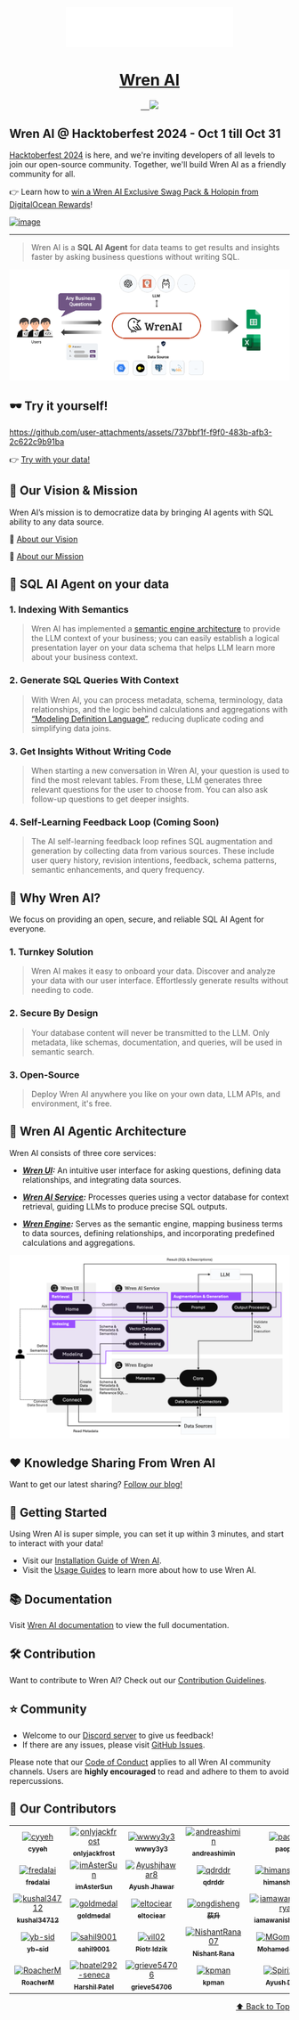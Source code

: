 

<p align="center" id="top">
  <a href="https://getwren.ai/?utm_source=github&utm_medium=title&utm_campaign=readme">
    <picture>
      <source media="(prefers-color-scheme: light)" srcset="./misc/wrenai_logo.png">
      <img src="./misc/wrenai_logo_white.png" width="300px">
    </picture>
    <h1 align="center">Wren AI</h1>
  </a>
</p>

<p align="center">
  <a aria-label="Follow us on X" href="https://x.com/getwrenai">
    <img alt="" src="https://img.shields.io/badge/-@getwrenai-blue?style=for-the-badge&logo=x&logoColor=white&labelColor=gray&logoWidth=20">
  </a>
  <a aria-label="Releases" href="https://github.com/canner/WrenAI/releases">
    <img alt="" src="https://img.shields.io/github/v/release/canner/WrenAI?logo=github&label=GitHub%20Release&color=blue&style=for-the-badge">
  </a>
  <a aria-label="License" href="https://github.com/Canner/WrenAI/blob/main/LICENSE">
    <img alt="" src="https://img.shields.io/github/license/canner/WrenAI?color=blue&style=for-the-badge">
  </a>
  <a aria-label="Join the community on GitHub" href="https://discord.gg/5DvshJqG8Z">
    <img alt="" src="https://img.shields.io/badge/-JOIN%20THE%20COMMUNITY-blue?style=for-the-badge&logo=discord&logoColor=white&labelColor=grey&logoWidth=20">
  </a>
  <a aria-label="Canner" href="https://cannerdata.com/?utm_source=github&utm_medium=badge&utm_campaign=readme">
    <img src="https://img.shields.io/badge/%F0%9F%A7%A1-Made%20by%20Canner-blue?style=for-the-badge">
  </a>
</p>

## Wren AI @ Hacktoberfest 2024 - Oct 1 till Oct 31

[Hacktoberfest 2024](https://hacktoberfest.com/) is here, and we're inviting developers of all levels to join our open-source community. Together, we'll build Wren AI as a friendly community for all. 

👉 Learn how to [win a Wren AI Exclusive Swag Pack & Holopin from DigitalOcean Rewards](https://getwren.ai/wren-ai-hacktoberfest-2024)!

[![image](https://github.com/user-attachments/assets/9048d701-a97b-4c6b-b3ed-fc636201f234)](https://getwren.ai/wren-ai-hacktoberfest-2024)


---

> Wren AI is a **SQL AI Agent** for data teams to get results and insights faster by asking business questions without writing SQL.

![wrenai_overview](./misc/wrenai_view.png)

## 🕶 Try it yourself!

https://github.com/user-attachments/assets/737bbf1f-f9f0-483b-afb3-2c622c9b91ba

👉 [Try with your data!](https://getwren.ai/?utm_source=github&utm_medium=content&utm_campaign=readme)


## 🎯 Our Vision & Mission

Wren AI’s mission is to democratize data by bringing AI agents with SQL ability to any data source.

🤩 [About our Vision](https://www.getwren.ai/post/the-new-wave-of-composable-data-systems-and-the-interface-to-llm-agents)

🙌 [About our Mission](https://www.getwren.ai/post/4-key-technical-challenges-using-rag-with-llms-to-query-database-text-to-sql-and-how-to-solve-it)

## 🤖 SQL AI Agent on your data

### 1. Indexing With Semantics

> Wren AI has implemented a [semantic engine architecture](https://www.getwren.ai/post/how-we-design-our-semantic-engine-for-llms-the-backbone-of-the-semantic-layer-for-llm-architecture) to provide the LLM context of your business; you can easily establish a logical presentation layer on your data schema that helps LLM learn more about your business context.

### 2. Generate SQL Queries With Context

> With Wren AI, you can process metadata, schema, terminology, data relationships, and the logic behind calculations and aggregations with [“Modeling Definition Language”](https://docs.getwren.ai/oss/engine/concept/what_is_mdl), reducing duplicate coding and simplifying data joins.

### 3. Get Insights Without Writing Code

> When starting a new conversation in Wren AI, your question is used to find the most relevant tables. From these, LLM generates three relevant questions for the user to choose from. You can also ask follow-up questions to get deeper insights.

### 4. Self-Learning Feedback Loop (Coming Soon)

  > The AI self-learning feedback loop refines SQL augmentation and generation by collecting data from various sources. These include user query history, revision intentions, feedback, schema patterns, semantic enhancements, and query frequency.

## 🤔 Why Wren AI?

We focus on providing an open, secure, and reliable SQL AI Agent for everyone.

### 1. Turnkey Solution

> Wren AI makes it easy to onboard your data. Discover and analyze your data with our user interface. Effortlessly generate results without needing to code.

### 2. Secure By Design

> Your database content will never be transmitted to the LLM. Only metadata, like schemas, documentation, and queries, will be used in semantic search.

### 3. Open-Source

> Deploy Wren AI anywhere you like on your own data, LLM APIs, and environment, it's free.

## 🤖 Wren AI Agentic Architecture

Wren AI consists of three core services:

- ***[Wren UI](https://github.com/Canner/WrenAI/tree/main/wren-ui):*** An intuitive user interface for asking questions, defining data relationships, and integrating data sources.

- ***[Wren AI Service](https://github.com/Canner/WrenAI/tree/main/wren-ai-service):*** Processes queries using a vector database for context retrieval, guiding LLMs to produce precise SQL outputs.

- ***[Wren Engine](https://github.com/Canner/wren-engine):*** Serves as the semantic engine, mapping business terms to data sources, defining relationships, and incorporating predefined calculations and aggregations.

![wrenai_works](./misc/how_wrenai_works.png)

## ❤️ Knowledge Sharing From Wren AI

Want to get our latest sharing? [Follow our blog!](https://www.getwren.ai/blog)

## 🚀 Getting Started

Using Wren AI is super simple, you can set it up within 3 minutes, and start to interact with your data!

- Visit our [Installation Guide of Wren AI](http://docs.getwren.ai/oss/installation).
- Visit the [Usage Guides](https://docs.getwren.ai/oss/guide/connect/overview) to learn more about how to use Wren AI.

## 📚 Documentation

Visit [Wren AI documentation](https://docs.getwren.ai/oss/overview/introduction) to view the full documentation.

## 🛠️ Contribution

Want to contribute to Wren AI? Check out our [Contribution Guidelines](https://github.com/Canner/WrenAI/blob/main/CONTRIBUTING.md).

## ⭐️ Community

- Welcome to our [Discord server](https://discord.gg/5DvshJqG8Z) to give us feedback!
- If there are any issues, please visit [GitHub Issues](https://github.com/Canner/WrenAI/issues).

Please note that our [Code of Conduct](./CODE_OF_CONDUCT.md) applies to all Wren AI community channels. Users are **highly encouraged** to read and adhere to them to avoid repercussions.

## 🎉 Our Contributors
<!-- Do not manually edit this section! It should get updated using the Github action -->
<!-- readme: contributors -start -->
<table>
	<tbody>
		<tr>
            <td align="center">
                <a href="https://github.com/cyyeh">
                    <img src="https://avatars.githubusercontent.com/u/11023068?v=4" width="100;" alt="cyyeh"/>
                    <br />
                    <sub><b>cyyeh</b></sub>
                </a>
            </td>
            <td align="center">
                <a href="https://github.com/onlyjackfrost">
                    <img src="https://avatars.githubusercontent.com/u/38731840?v=4" width="100;" alt="onlyjackfrost"/>
                    <br />
                    <sub><b>onlyjackfrost</b></sub>
                </a>
            </td>
            <td align="center">
                <a href="https://github.com/wwwy3y3">
                    <img src="https://avatars.githubusercontent.com/u/1208829?v=4" width="100;" alt="wwwy3y3"/>
                    <br />
                    <sub><b>wwwy3y3</b></sub>
                </a>
            </td>
            <td align="center">
                <a href="https://github.com/andreashimin">
                    <img src="https://avatars.githubusercontent.com/u/9657305?v=4" width="100;" alt="andreashimin"/>
                    <br />
                    <sub><b>andreashimin</b></sub>
                </a>
            </td>
            <td align="center">
                <a href="https://github.com/paopa">
                    <img src="https://avatars.githubusercontent.com/u/52045032?v=4" width="100;" alt="paopa"/>
                    <br />
                    <sub><b>paopa</b></sub>
                </a>
            </td>
            <td align="center">
                <a href="https://github.com/chilijung">
                    <img src="https://avatars.githubusercontent.com/u/1216029?v=4" width="100;" alt="chilijung"/>
                    <br />
                    <sub><b>chilijung</b></sub>
                </a>
            </td>
		</tr>
		<tr>
            <td align="center">
                <a href="https://github.com/fredalai">
                    <img src="https://avatars.githubusercontent.com/u/42527625?v=4" width="100;" alt="fredalai"/>
                    <br />
                    <sub><b>fredalai</b></sub>
                </a>
            </td>
            <td align="center">
                <a href="https://github.com/imAsterSun">
                    <img src="https://avatars.githubusercontent.com/u/61279528?v=4" width="100;" alt="imAsterSun"/>
                    <br />
                    <sub><b>imAsterSun</b></sub>
                </a>
            </td>
            <td align="center">
                <a href="https://github.com/Ayushjhawar8">
                    <img src="https://avatars.githubusercontent.com/u/111112495?v=4" width="100;" alt="Ayushjhawar8"/>
                    <br />
                    <sub><b>Ayush Jhawar</b></sub>
                </a>
            </td>
            <td align="center">
                <a href="https://github.com/qdrddr">
                    <img src="https://avatars.githubusercontent.com/u/564658?v=4" width="100;" alt="qdrddr"/>
                    <br />
                    <sub><b>qdrddr</b></sub>
                </a>
            </td>
            <td align="center">
                <a href="https://github.com/himanshu634">
                    <img src="https://avatars.githubusercontent.com/u/61757460?v=4" width="100;" alt="himanshu634"/>
                    <br />
                    <sub><b>himanshu634</b></sub>
                </a>
            </td>
            <td align="center">
                <a href="https://github.com/saai-syvendra">
                    <img src="https://avatars.githubusercontent.com/u/157691467?v=4" width="100;" alt="saai-syvendra"/>
                    <br />
                    <sub><b>Saai Syvendra</b></sub>
                </a>
            </td>
		</tr>
		<tr>
            <td align="center">
                <a href="https://github.com/kushal34712">
                    <img src="https://avatars.githubusercontent.com/u/98145879?v=4" width="100;" alt="kushal34712"/>
                    <br />
                    <sub><b>kushal34712</b></sub>
                </a>
            </td>
            <td align="center">
                <a href="https://github.com/goldmedal">
                    <img src="https://avatars.githubusercontent.com/u/6974913?v=4" width="100;" alt="goldmedal"/>
                    <br />
                    <sub><b>goldmedal</b></sub>
                </a>
            </td>
            <td align="center">
                <a href="https://github.com/eltociear">
                    <img src="https://avatars.githubusercontent.com/u/22633385?v=4" width="100;" alt="eltociear"/>
                    <br />
                    <sub><b>eltociear</b></sub>
                </a>
            </td>
            <td align="center">
                <a href="https://github.com/ongdisheng">
                    <img src="https://avatars.githubusercontent.com/u/63136897?v=4" width="100;" alt="ongdisheng"/>
                    <br />
                    <sub><b>荻升</b></sub>
                </a>
            </td>
            <td align="center">
                <a href="https://github.com/iamawanishmaurya">
                    <img src="https://avatars.githubusercontent.com/u/65104100?v=4" width="100;" alt="iamawanishmaurya"/>
                    <br />
                    <sub><b>iamawanishmaurya</b></sub>
                </a>
            </td>
            <td align="center">
                <a href="https://github.com/Prototype4988">
                    <img src="https://avatars.githubusercontent.com/u/55426963?v=4" width="100;" alt="Prototype4988"/>
                    <br />
                    <sub><b>Prototype4988</b></sub>
                </a>
            </td>
		</tr>
		<tr>
            <td align="center">
                <a href="https://github.com/yb-sid">
                    <img src="https://avatars.githubusercontent.com/u/129207298?v=4" width="100;" alt="yb-sid"/>
                    <br />
                    <sub><b>yb-sid</b></sub>
                </a>
            </td>
            <td align="center">
                <a href="https://github.com/sahil9001">
                    <img src="https://avatars.githubusercontent.com/u/32628578?v=4" width="100;" alt="sahil9001"/>
                    <br />
                    <sub><b>sahil9001</b></sub>
                </a>
            </td>
            <td align="center">
                <a href="https://github.com/vil02">
                    <img src="https://avatars.githubusercontent.com/u/65706193?v=4" width="100;" alt="vil02"/>
                    <br />
                    <sub><b>Piotr Idzik</b></sub>
                </a>
            </td>
            <td align="center">
                <a href="https://github.com/NishantRana07">
                    <img src="https://avatars.githubusercontent.com/u/126577697?v=4" width="100;" alt="NishantRana07"/>
                    <br />
                    <sub><b>Nishant Rana</b></sub>
                </a>
            </td>
            <td align="center">
                <a href="https://github.com/MGomaa435">
                    <img src="https://avatars.githubusercontent.com/u/79599759?v=4" width="100;" alt="MGomaa435"/>
                    <br />
                    <sub><b>Mohamed Gomaa</b></sub>
                </a>
            </td>
            <td align="center">
                <a href="https://github.com/Innovatorcloudy">
                    <img src="https://avatars.githubusercontent.com/u/183274513?v=4" width="100;" alt="Innovatorcloudy"/>
                    <br />
                    <sub><b>Innovatorcloudy</b></sub>
                </a>
            </td>
		</tr>
		<tr>
            <td align="center">
                <a href="https://github.com/RoacherM">
                    <img src="https://avatars.githubusercontent.com/u/33534878?v=4" width="100;" alt="RoacherM"/>
                    <br />
                    <sub><b>RoacherM</b></sub>
                </a>
            </td>
            <td align="center">
                <a href="https://github.com/hpatel292-seneca">
                    <img src="https://avatars.githubusercontent.com/u/100322816?v=4" width="100;" alt="hpatel292-seneca"/>
                    <br />
                    <sub><b>Harshil Patel</b></sub>
                </a>
            </td>
            <td align="center">
                <a href="https://github.com/grieve54706">
                    <img src="https://avatars.githubusercontent.com/u/8724385?v=4" width="100;" alt="grieve54706"/>
                    <br />
                    <sub><b>grieve54706</b></sub>
                </a>
            </td>
            <td align="center">
                <a href="https://github.com/kpman">
                    <img src="https://avatars.githubusercontent.com/u/2382594?v=4" width="100;" alt="kpman"/>
                    <br />
                    <sub><b>kpman</b></sub>
                </a>
            </td>
            <td align="center">
                <a href="https://github.com/Spirizeon">
                    <img src="https://avatars.githubusercontent.com/u/123345456?v=4" width="100;" alt="Spirizeon"/>
                    <br />
                    <sub><b>Ayush Dutta</b></sub>
                </a>
            </td>
            <td align="center">
                <a href="https://github.com/AryanK1511">
                    <img src="https://avatars.githubusercontent.com/u/101019909?v=4" width="100;" alt="AryanK1511"/>
                    <br />
                    <sub><b>AryanK1511</b></sub>
                </a>
            </td>
		</tr>
	<tbody>
</table>
<!-- readme: contributors -end -->


<p align="right">
  <a href="#top">⬆️ Back to Top</a>
</p>
